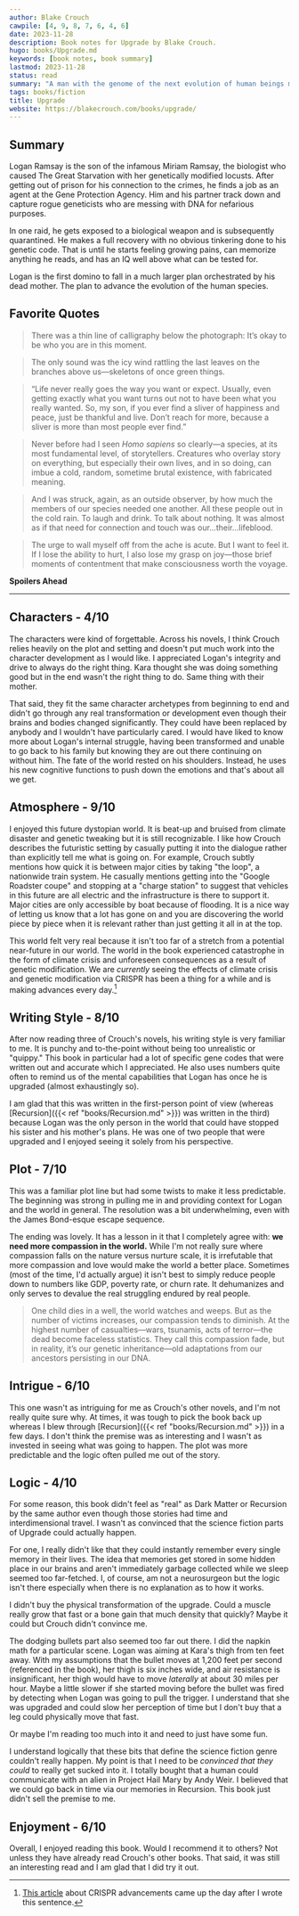 ```yaml
---
author: Blake Crouch
cawpile: [4, 9, 8, 7, 6, 4, 6]
date: 2023-11-28
description: Book notes for Upgrade by Blake Crouch.
hugo: books/Upgrade.md
keywords: [book notes, book summary]
lastmod: 2023-11-28
status: read
summary: "A man with the genome of the next evolution of human beings must stop the upgrade from spreading."
tags: books/fiction
title: Upgrade
website: https://blakecrouch.com/books/upgrade/
---
```


## Summary

Logan Ramsay is the son of the infamous Miriam Ramsay, the biologist who caused The Great Starvation with her genetically modified locusts. After getting out of prison for his connection to the crimes, he finds a job as an agent at the Gene Protection Agency. Him and his partner track down and capture rogue geneticists who are messing with DNA for nefarious purposes.

In one raid, he gets exposed to a biological weapon and is subsequently quarantined. He makes a full recovery with no obvious tinkering done to his genetic code. That is until he starts feeling growing pains, can memorize anything he reads, and has an IQ well above what can be tested for.

Logan is the first domino to fall in a much larger plan orchestrated by his dead mother. The plan to advance the evolution of the human species.

## Favorite Quotes

> There was a thin line of calligraphy below the photograph: It’s okay to be who you are in this moment.

> The only sound was the icy wind rattling the last leaves on the branches above us—skeletons of once green things.

> “Life never really goes the way you want or expect. Usually, even getting exactly what you want turns out not to have been what you really wanted. So, my son, if you ever find a sliver of happiness and peace, just be thankful and live. Don’t reach for more, because a sliver is more than most people ever find.”

> Never before had I seen *Homo sapiens* so clearly—a species, at its most fundamental level, of storytellers. Creatures who overlay story on everything, but especially their own lives, and in so doing, can imbue a cold, random, sometime brutal existence, with fabricated meaning.

> And I was struck, again, as an outside observer, by how much the members of our species needed one another. All these people out in the cold rain. To laugh and drink. To talk about nothing. It was almost as if that need for connection and touch was our…their…lifeblood.

> The urge to wall myself off from the ache is acute. But I want to feel it. If I lose the ability to hurt, I also lose my grasp on joy—those brief moments of contentment that make consciousness worth the voyage.

**Spoilers Ahead**

---

## Characters - 4/10

The characters were kind of forgettable. Across his novels, I think Crouch relies heavily on the plot and setting and doesn't put much work into the character development as I would like. I appreciated Logan's integrity and drive to always do the right thing. Kara thought she was doing something good but in the end wasn't the right thing to do. Same thing with their mother.

That said, they fit the same character archetypes from beginning to end and didn't go through any real transformation or development even though their brains and bodies changed significantly. They could have been replaced by anybody and I wouldn't have particularly cared. I would have liked to know more about Logan's internal struggle, having been transformed and unable to go back to his family but knowing they are out there continuing on without him. The fate of the world rested on his shoulders. Instead, he uses his new cognitive functions to push down the emotions and that's about all we get.

## Atmosphere - 9/10

I enjoyed this future dystopian world. It is beat-up and bruised from climate disaster and genetic tweaking but it is still recognizable. I like how Crouch describes the futuristic setting by casually putting it into the dialogue rather than explicitly tell me what is going on. For example, Crouch subtly mentions how quick it is between major cities by taking "the loop", a nationwide train system. He casually mentions getting into the "Google Roadster coupe" and stopping at a "charge station" to suggest that vehicles in this future are all electric and the infrastructure is there to support it. Major cities are only accessible by boat because of flooding. It is a nice way of letting us know that a lot has gone on and you are discovering the world piece by piece when it is relevant rather than just getting it all in at the top.

This world felt very real because it isn't too far of a stretch from a potential near-future in our world. The world in the book experienced catastrophe in the form of climate crisis and unforeseen consequences as a result of genetic modification. We are *currently* seeing the effects of climate crisis and genetic modification via CRISPR has been a thing for a while and is making advances every day.[^1]

## Writing Style - 8/10

After now reading three of Crouch's novels, his writing style is very familiar to me. It is punchy and to-the-point without being too unrealistic or "quippy." This book in particular had a lot of specific gene codes that were written out and accurate which I appreciated. He also uses numbers quite often to remind us of the mental capabilities that Logan has once he is upgraded (almost exhaustingly so).

I am glad that this was written in the first-person point of view (whereas [Recursion]({{< ref "books/Recursion.md" >}}) was written in the third) because Logan was the only person in the world that could have stopped his sister and his mother's plans. He was one of two people that were upgraded and I enjoyed seeing it solely from his perspective.

## Plot - 7/10

This was a familiar plot line but had some twists to make it less predictable. The beginning was strong in pulling me in and providing context for Logan and the world in general. The resolution was a bit underwhelming, even with the James Bond-esque escape sequence.

The ending was lovely. It has a lesson in it that I completely agree with: **we need more compassion in the world.** While I'm not really sure where compassion falls on the nature versus nurture scale, it is irrefutable that more compassion and love would make the world a better place. Sometimes (most of the time, I'd actually argue) it isn't best to simply reduce people down to numbers like GDP, poverty rate, or churn rate. It dehumanizes and only serves to devalue the real struggling endured by real people.

> One child dies in a well, the world watches and weeps. But as the number of victims increases, our compassion tends to diminish. At the highest number of casualties—wars, tsunamis, acts of terror—the dead become faceless statistics. They call this compassion fade, but in reality, it’s our genetic inheritance—old adaptations from our ancestors persisting in our DNA.

## Intrigue - 6/10

This one wasn't as intriguing for me as Crouch's other novels, and I'm not really quite sure why. At times, it was tough to pick the book back up whereas I blew through [Recursion]({{< ref "books/Recursion.md" >}}) in a few days. I don't think the premise was as interesting and I wasn't as invested in seeing what was going to happen. The plot was more predictable and the logic often pulled me out of the story.

## Logic - 4/10

For some reason, this book didn't feel as "real" as Dark Matter or Recursion by the same author even though those stories had time and interdimensional travel. I wasn't as convinced that the science fiction parts of Upgrade could actually happen.

For one, I really didn't like that they could instantly remember every single memory in their lives. The idea that memories get stored in some hidden place in our brains and aren't immediately garbage collected while we sleep seemed too far-fetched. I, of course, am not a neurosurgeon but the logic isn't there especially when there is no explanation as to how it works.

I didn't buy the physical transformation of the upgrade. Could a muscle really grow that fast or a bone gain that much density that quickly? Maybe it could but Crouch didn't convince me.

The dodging bullets part also seemed too far out there. I did the napkin math for a particular scene. Logan was aiming at Kara's thigh from ten feet away. With my assumptions that the bullet moves at 1,200 feet per second (referenced in the book), her thigh is six inches wide, and air resistance is insignificant, her thigh would have to move *laterally* at about 30 miles per hour. Maybe a little slower if she started moving before the bullet was fired by detecting when Logan was going to pull the trigger. I understand that she was upgraded and could slow her perception of time but I don't buy that a leg could physically move that fast.

Or maybe I'm reading too much into it and need to just have some fun.

I understand logically that these bits that define the science fiction genre couldn't really happen. My point is that I need to be *convinced that they could* to really get sucked into it. I totally bought that a human could communicate with an alien in Project Hail Mary by Andy Weir. I believed that we could go back in time via our memories in Recursion. This book just didn't sell the premise to me.

## Enjoyment - 6/10

Overall, I enjoyed reading this book. Would I recommend it to others? Not unless they have already read Crouch's other books. That said, it was still an interesting read and I am glad that I did try it out.

[^1]: [This article](https://www.nature.com/articles/d41586-023-03697-w) about CRISPR advancements came up the day after I wrote this sentence.

